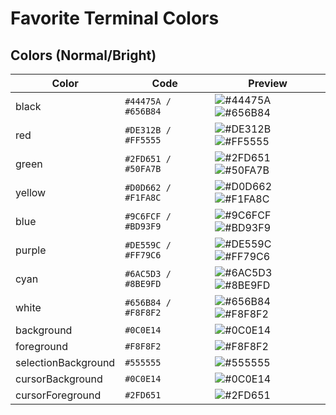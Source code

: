 # Favorite Terminal Colors

## Colors (Normal/Bright)

| Color               | Code                | Preview                                                                                                                         |
| ------------------- | ------------------- | ------------------------------------------------------------------------------------------------------------------------------- |
| black               | `#44475A / #656B84` | ![#44475A](https://via.placeholder.com/12/44475A/000000?text=+) ![#656B84](https://via.placeholder.com/12/656B84/000000?text=+) |
| red                 | `#DE312B / #FF5555` | ![#DE312B](https://via.placeholder.com/12/DE312B/000000?text=+) ![#FF5555](https://via.placeholder.com/12/FF5555/000000?text=+) |
| green               | `#2FD651 / #50FA7B` | ![#2FD651](https://via.placeholder.com/12/2FD651/000000?text=+) ![#50FA7B](https://via.placeholder.com/12/50FA7B/000000?text=+) |
| yellow              | `#D0D662 / #F1FA8C` | ![#D0D662](https://via.placeholder.com/12/D0D662/000000?text=+) ![#F1FA8C](https://via.placeholder.com/12/F1FA8C/000000?text=+) |
| blue                | `#9C6FCF / #BD93F9` | ![#9C6FCF](https://via.placeholder.com/12/9C6FCF/000000?text=+) ![#BD93F9](https://via.placeholder.com/12/BD93F9/000000?text=+) |
| purple              | `#DE559C / #FF79C6` | ![#DE559C](https://via.placeholder.com/12/DE559C/000000?text=+) ![#FF79C6](https://via.placeholder.com/12/FF79C6/000000?text=+) |
| cyan                | `#6AC5D3 / #8BE9FD` | ![#6AC5D3](https://via.placeholder.com/12/6AC5D3/000000?text=+) ![#8BE9FD](https://via.placeholder.com/12/8BE9FD/000000?text=+) |
| white               | `#656B84 / #F8F8F2` | ![#656B84](https://via.placeholder.com/12/656B84/000000?text=+) ![#F8F8F2](https://via.placeholder.com/12/F8F8F2/000000?text=+) |
| background          | `#0C0E14`           | ![#0C0E14](https://via.placeholder.com/12/0C0E14/000000?text=+)                                                                 |
| foreground          | `#F8F8F2`           | ![#F8F8F2](https://via.placeholder.com/12/F8F8F2/000000?text=+)                                                                 |
| selectionBackground | `#555555`           | ![#555555](https://via.placeholder.com/12/555555/000000?text=+)                                                                 |
| cursorBackground    | `#0C0E14`           | ![#0C0E14](https://via.placeholder.com/12/0C0E14/000000?text=+)                                                                 |
| cursorForeground    | `#2FD651`           | ![#2FD651](https://via.placeholder.com/12/2FD651/000000?text=+)                                                                 |
